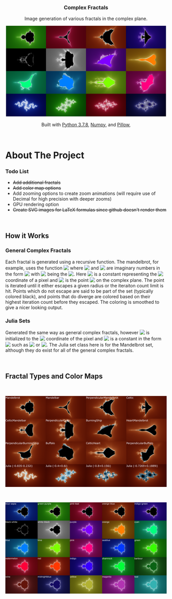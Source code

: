 <!-- Project Header -->

<br />
<p align="center">

  <h3 align="center">Complex Fractals</h3>

  <p align="center">
    Image generation of various fractals in the complex plane.
    <!-- TODO: create some high rez images for an imgur gallery?
    <br />
    <a href="https://imgur.com/gallery/jqMogwz"><strong>4000x4000 Example Output Images »</strong></a>
    <br />
    TODO end -->
  </p>
</p>

<p align="center">
  <img src="Images\OutputExamples.png" alt="Line Examples" width="500">
</p>

<p align="center">Built with 
  <a href="https://www.python.org/downloads/release/python-378/">Python 3.7.8</a>, 
  <a href="https://numpy.org/">Numpy</a>, and
  <a href="https://pillow.readthedocs.io/en/stable/">Pillow</a>, 
</p>

<br>


# About The Project

### Todo List
- <del>Add additional fractals</del>
- <del>Add color map options</del>
- Add zooming options to create zoom animations (will require use of Decimal for high precision with deeper zooms)
- GPU rendering option
- <del>Create SVG images for LaTeX formulas since github doesn't render them</del>

<br>

## How it Works

### General Complex Fractals
Each fractal is generated using a recursive function. The mandelbrot, for example, uses the function <!-- $\color{#83a598}f_{c}(z) = z^{2}+c$ --> <img style="transform: translateY(0.1em); background: none;" src="https://render.githubusercontent.com/render/math?math=%5Ccolor%7B%2383a598%7Df_%7Bc%7D(z)%20%3D%20z%5E%7B2%7D%2Bc"> where <!-- $\color{#83a598}f_i$ --> <img style="transform: translateY(0.1em); background: none;" src="https://render.githubusercontent.com/render/math?math=%5Ccolor%7B%2383a598%7Df_i"> and <!-- $\color{#83a598}c$ --> <img style="transform: translateY(0.1em); background: none;" src="https://render.githubusercontent.com/render/math?math=%5Ccolor%7B%2383a598%7Dc"> are imaginary numbers in the form <!-- $\color{#83a598}a+bi$ --> <img style="transform: translateY(0.1em); background: none;" src="https://render.githubusercontent.com/render/math?math=%5Ccolor%7B%2383a598%7Da%2Bbi"> with <!-- $\color{#83a598}i$ --> <img style="transform: translateY(0.1em); background: none;" src="https://render.githubusercontent.com/render/math?math=%5Ccolor%7B%2383a598%7Di"> being the <!-- $\color{#83a598}\sqrt{-1}$ --> <img style="transform: translateY(0.1em); background: none;" src="https://render.githubusercontent.com/render/math?math=%5Ccolor%7B%2383a598%7D%5Csqrt%7B-1%7D">. Here <!-- $\color{#83a598}c$ --> <img style="transform: translateY(0.1em); background: none;" src="https://render.githubusercontent.com/render/math?math=%5Ccolor%7B%2383a598%7Dc"> is a constant representing the <!-- $\color{#83a598}(Re, Im)$ --> <img style="transform: translateY(0.1em); background: none;" src="https://render.githubusercontent.com/render/math?math=%5Ccolor%7B%2383a598%7D(Re%2C%20Im)"> coordinate of a pixel and <!-- $\color{#83a598}z_0$ --> <img style="transform: translateY(0.1em); background: none;" src="https://render.githubusercontent.com/render/math?math=%5Ccolor%7B%2383a598%7Dz_0"> is the point <!-- $\color{#83a598}(0,0)$ --> <img style="transform: translateY(0.1em); background: none;" src="https://render.githubusercontent.com/render/math?math=%5Ccolor%7B%2383a598%7D(0%2C0)"> on the complex plane. The point is iterated until it either escapes a given radius or the iteraiton count limit is hit. Points which do not escape are said to be part of the set (typically colored black), and points that do diverge are colored based on their highest iteration count before they escaped. The coloring is smoothed to give a nicer looking output.

### Julia Sets
Generated the same way as general complex fractals, however <!-- $\color{#83a598}z_0$ --> <img style="transform: translateY(0.1em); background: none;" src="https://render.githubusercontent.com/render/math?math=%5Ccolor%7B%2383a598%7Dz_0"> is initialized to the <!-- $\color{#83a598}(Re, Im)$ --> <img style="transform: translateY(0.1em); background: none;" src="https://render.githubusercontent.com/render/math?math=%5Ccolor%7B%2383a598%7D(Re%2C%20Im)"> coordinate of the pixel and <!-- $\color{#83a598}c$ --> <img style="transform: translateY(0.1em); background: none;" src="https://render.githubusercontent.com/render/math?math=%5Ccolor%7B%2383a598%7Dc"> is a constant in the form <!-- $\color{#83a598}a+bi$ --> <img style="transform: translateY(0.1em); background: none;" src="https://render.githubusercontent.com/render/math?math=%5Ccolor%7B%2383a598%7Da%2Bbi"> such as <!-- $\color{#83a598}-0.7269+0.1889i$ --> <img style="transform: translateY(0.1em); background: none;" src="https://render.githubusercontent.com/render/math?math=%5Ccolor%7B%2383a598%7D-0.7269%2B0.1889i"> or <!-- $\color{#83a598}-0.4+0.6i$ --> <img style="transform: translateY(0.1em); background: none;" src="https://render.githubusercontent.com/render/math?math=%5Ccolor%7B%2383a598%7D-0.4%2B0.6i">. The Julia set class here is for the Mandelbrot set, although they do exist for all of the general complex fractals.

<br>


## Fractal Types and Color Maps
<br>

<p align="left">
  <img src="Images\FractalTypes.png" alt="Line Examples" width="1000">
</p>

<br>

<p align="left">
  <img src="Images\ColorOptions.png" alt="Line Examples" width="1250">
</p>

<br>